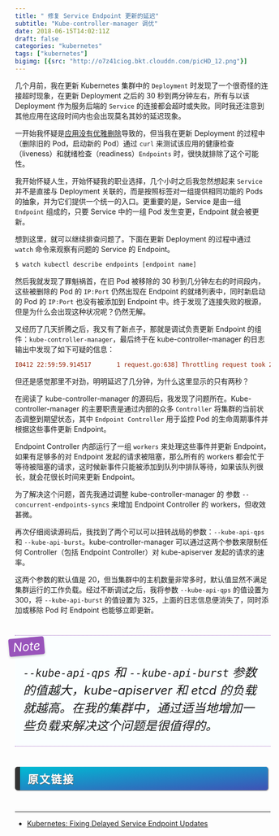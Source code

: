 ```yaml
---
title: " 修复 Service Endpoint 更新的延迟"
subtitle: "Kube-controller-manager 调优"
date: 2018-06-15T14:02:11Z
draft: false
categories: "kubernetes"
tags: ["kubernetes"]
bigimg: [{src: "http://o7z41ciog.bkt.clouddn.com/picHD_12.png"}]
---
```


<!--more-->

几个月前，我在更新 Kubernetes 集群中的 `Deployment` 时发现了一个很奇怪的连接超时现象，在更新 Deployment 之后的 30 秒到两分钟左右，所有与以该 Deployment 作为服务后端的 `Service` 的连接都会超时或失败。同时我还注意到其他应用在这段时间内也会出现莫名其妙的延迟现象。

一开始我怀疑是[应用没有优雅删除](https://hackernoon.com/graceful-shutdown-in-kubernetes-435b98794461)导致的，但当我在更新 Deployment 的过程中（删除旧的 Pod，启动新的 Pod）通过 `curl` 来测试该应用的健康检查（liveness）和就绪检查（readiness）`Endpoints` 时，很快就排除了这个可能性。

我开始怀疑人生，开始怀疑我的职业选择，几个小时之后我忽然想起来 `Service` 并不是直接与 Deployment 关联的，而是按照标签对一组提供相同功能的 Pods 的抽象，并为它们提供一个统一的入口。更重要的是，Service 是由一组 `Endpoint` 组成的，只要 Service 中的一组 Pod 发生变更，Endpoint 就会被更新。

想到这里，就可以继续排查问题了。下面在更新 Deployment 的过程中通过 `watch` 命令来观察有问题的 Service 的 Endpoint。

```bash
$ watch kubectl describe endpoints [endpoint name]
```

然后我就发现了罪魁祸首，在旧 Pod 被移除的 30 秒到几分钟左右的时间段内，这些被删除的 Pod 的 `IP:Port` 仍然出现在 Endpoint 的就绪列表中，同时新启动的 Pod 的 `IP:Port` 也没有被添加到 Endpoint 中。终于发现了连接失败的根源，但是为什么会出现这种状况呢？仍然无解。

又经历了几天折腾之后，我又有了新点子，那就是调试负责更新 Endpoint 的组件：`kube-controller-manager`，最后终于在 kube-controller-manager 的日志输出中发现了如下可疑的信息：

```ini
I0412 22:59:59.914517       1 request.go:638] Throttling request took 2.489742918s, request: GET:https://10.3.0.1:443/api/v1/namespaces/[some namespace]/endpoints/[some endpoints]"
```

但还是感觉那里不对劲，明明延迟了几分钟，为什么这里显示的只有两秒？

在阅读了 kube-controller-manager 的源码后，我发现了问题所在。Kube-controller-manager 的主要职责是通过内部的众多 `Controller` 将集群的当前状态调整到期望状态，其中 `Endpoint Controller` 用于监控 Pod 的生命周期事件并根据这些事件更新 Endpoint。

Endpoint Controller 内部运行了一组 `workers` 来处理这些事件并更新 Endpoint，如果有足够多的对 Endpoint 发起的请求被阻塞，那么所有的 workers 都会忙于等待被阻塞的请求，这时候新事件只能被添加到队列中排队等待，如果该队列很长，就会花很长时间来更新 Endpoint。

为了解决这个问题，首先我通过调整 kube-controller-manager 的 参数 `--concurrent-endpoints-syncs` 来增加 Endpoint Controller 的 workers，但收效甚微。

再次仔细阅读源码后，我找到了两个可以可以扭转战局的参数：`--kube-api-qps` 和 `--kube-api-burst`。kube-controller-manager 可以通过这两个参数来限制任何 Controller（包括 Endpoint Controller）对 kube-apiserver 发起的请求的速率。

这两个参数的默认值是 20，但当集群中的主机数量非常多时，默认值显然不满足集群运行的工作负载。经过不断调试之后，我将参数 `--kube-api-qps` 的值设置为 300，将 `--kube-api-burst` 的值设置为 325，上面的日志信息便消失了，同时添加或移除 Pod 时 Endpoint 也能够立即更新。

<div id="note">
<p id="note-title">Note</p>
<br />
<p><code>--kube-api-qps</code> 和 <code>--kube-api-burst</code> 参数的值越大，kube-apiserver 和 etcd 的负载就越高。在我的集群中，通过适当地增加一些负载来解决这个问题是很值得的。</p>
</div>

## <p id="h2">原文链接</p>

----

+ [Kubernetes: Fixing Delayed Service Endpoint Updates](https://engineering.dollarshaveclub.com/kubernetes-fixing-delayed-service-endpoint-updates-fd4d0a31852c)

<br />

<style>
#h2{
    margin-bottom:2em;
    margin-right: 5px;
    padding: 8px 15px;
    letter-spacing: 2px;
    background-image: linear-gradient(to right bottom, rgb(0, 188, 212), rgb(63, 81, 181));
    background-color: rgb(63, 81, 181);
    color: rgb(255, 255, 255);
    border-left: 10px solid rgb(51, 51, 51);
    border-radius:5px;
    text-shadow: rgb(102, 102, 102) 1px 1px 1px;
    box-shadow: rgb(102, 102, 102) 1px 1px 2px;
}
#note {
    font-size: 1.5rem;
    font-style: italic;
    padding: 0 1rem;
    margin: 2.5rem 0;
    position: relative;
    background-color: #fafeff;
    border-top: 1px dotted #9954bb;
    border-bottom: 1px dotted #9954bb;
}
#note-title {
    padding: 0.2rem 0.5rem;
    background: #9954bb;
    color: #FFF;
    position: absolute;
    left: 0;
    top: 0.25rem;
    box-shadow: 0 2px 4px rgba(0,0,0,0.2);
    border-radius: 4px;
    -webkit-transform: rotate(-5deg) translateX(-10px) translateY(-25px);
    -moz-transform: rotate(-5deg) translateX(-10px) translateY(-25px);
    -ms-transform: rotate(-5deg) translateX(-10px) translateY(-25px);
    -o-transform: rotate(-5deg) translateX(-10px) translateY(-25px);
    transform: rotate(-5deg) translateX(-10px) translateY(-25px);
}
#inline-yellow {
display:inline;
padding:.2em .6em .3em;
font-size:80%;
font-weight:bold;
line-height:1;
color:#fff;
text-align:center;
white-space:nowrap;
vertical-align:baseline;
border-radius:0;
background-color: #f0ad4e;
}
#inline-green {
display:inline;
padding:.2em .6em .3em;
font-size:80%;
font-weight:bold;
line-height:1;
color:#fff;
text-align:center;
white-space:nowrap;
vertical-align:baseline;
border-radius:0;
background-color: #5cb85c;
}
#inline-blue {
display:inline;
padding:.2em .6em .3em;
font-size:80%;
font-weight:bold;
line-height:1;
color:#fff;
text-align:center;
white-space:nowrap;
vertical-align:baseline;
border-radius:0;
background-color: #2780e3;
}
#inline-purple {
display:inline;
padding:.2em .6em .3em;
font-size:80%;
font-weight:bold;
line-height:1;
color:#fff;
text-align:center;
white-space:nowrap;
vertical-align:baseline;
border-radius:0;
background-color: #9954bb;
}
#div-border-left-red {
display: block;
padding: 10px;
margin: 10px 0;
border: 1px solid #ccc;
border-left-width: 5px;
border-radius: 3px;
border-left-color: #df3e3e;
}
#div-border-left-yellow {
display: block;
padding: 10px;
margin: 10px 0;
border: 1px solid #ccc;
border-left-width: 5px;
border-radius: 3px;
border-left-color: #f0ad4e;
}
#div-border-left-green {
display: block;
padding: 10px;
margin: 10px 0;
border: 1px solid #ccc;
border-left-width: 5px;
border-radius: 3px;
border-left-color: #5cb85c;
}
#div-border-left-blue {
display: block;
padding: 10px;
margin: 10px 0;
border: 1px solid #ccc;
border-left-width: 5px;
border-radius: 3px;
border-left-color: #2780e3;
}
#div-border-left-purple {
display: block;
padding: 10px;
margin: 10px 0;
border: 1px solid #ccc;
border-left-width: 5px;
border-radius: 3px;
border-left-color: #9954bb;
}
#div-border-right-red {
display: block;
padding: 10px;
margin: 10px 0;
border: 1px solid #ccc;
border-right-width: 5px;
border-radius: 3px;
border-right-color: #df3e3e;
}
#div-border-right-yellow {
display: block;
padding: 10px;
margin: 10px 0;
border: 1px solid #ccc;
border-right-width: 5px;
border-radius: 3px;
border-right-color: #f0ad4e;
}
#div-border-right-green {
display: block;
padding: 10px;
margin: 10px 0;
border: 1px solid #ccc;
border-right-width: 5px;
border-radius: 3px;
border-right-color: #5cb85c;
}
#div-border-right-blue {
display: block;
padding: 10px;
margin: 10px 0;
border: 1px solid #ccc;
border-right-width: 5px;
border-radius: 3px;
border-right-color: #2780e3;
}
#div-border-right-purple {
display: block;
padding: 10px;
margin: 10px 0;
border: 1px solid #ccc;
border-right-width: 5px;
border-radius: 3px;
border-right-color: #9954bb;
}
#div-border-top-red {
display: block;
padding: 10px;
margin: 10px 0;
border: 1px solid #ccc;
border-top-width: 5px;
border-radius: 3px;
border-top-color: #df3e3e;
}
#div-border-top-yellow {
display: block;
padding: 10px;
margin: 10px 0;
border: 1px solid #ccc;
border-top-width: 5px;
border-radius: 3px;
border-top-color: #f0ad4e;
}
#div-border-top-green {
display: block;
padding: 10px;
margin: 10px 0;
border: 1px solid #ccc;
border-top-width: 5px;
border-radius: 3px;
border-top-color: #5cb85c;
}
#div-border-top-blue {
display: block;
padding: 10px;
margin: 10px 0;
border: 1px solid #ccc;
border-top-width: 5px;
border-radius: 3px;
border-top-color: #2780e3;
}
#div-border-top-purple {
display: block;
padding: 10px;
margin: 10px 0;
border: 1px solid #ccc;
border-top-width: 5px;
border-radius: 3px;
border-top-color: #9954bb;
}
</style>
